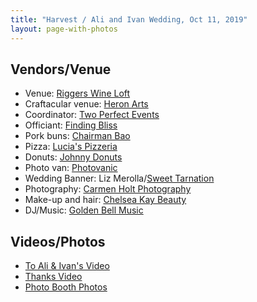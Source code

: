 ```yaml
---
title: "Harvest / Ali and Ivan Wedding, Oct 11, 2019"
layout: page-with-photos
---
```

## Vendors/Venue

* Venue: [Riggers Wine Loft](https://www.riggersloftwine.com/)
* Craftacular venue: [Heron Arts](https://heronarts.com/)
* Coordinator: [Two Perfect Events](https://twoperfectevents.com/)
* Officiant: [Finding Bliss](https://www.finding-bliss.com/)
* Pork buns: [Chairman Bao](https://www.hailthechairman.com/)
* Pizza: [Lucia's Pizzeria](https://www.luciasberkeley.com/)
* Donuts: [Johnny Donuts](https://johnnydoughnuts.com/)
* Photo van: [Photovanic](https://www.photovanic.com/)
* Wedding Banner: Liz Merolla/[Sweet Tarnation](https://sweettarnation.com/)
* Photography: [Carmen Holt Photography](http://www.carmenholt.com/)
* Make-up and hair: [Chelsea Kay Beauty](https://www.chelseakaybeauty.com/)
* DJ/Music: [Golden Bell Music](https://goldenbellmusic.com/)

## Videos/Photos
* [To Ali & Ivan's Video](https://www.dropbox.com/s/trp1428dawxugjt/To%20Ali%20%26%20Ivan%27s%20Wedding.mp4?dl=0)
* [Thanks Video](https://www.dropbox.com/s/oajwgi31owtfncf/Harvest%20Thanks.mp4?dl=0)
* [Photo Booth Photos](https://drive.google.com/drive/folders/1plRBbqKPJbTNHneqJsZfbk6afDsi8c1a?usp=sharing)
